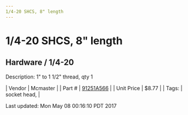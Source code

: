 ```yaml
---
1/4-20 SHCS, 8" length
---
```

# 1/4-20 SHCS, 8" length
## Hardware / 1/4-20
Description: 	1" to 1 1/2" thread, qty 1 

| Vendor | Mcmaster | 
| Part # | [91251A566](https://www.mcmaster.com/#91251A566) | 
| Unit Price | $8.77 | 
| Tags: | socket head,  | 

Last updated: Mon May 08 00:16:10 PDT 2017
